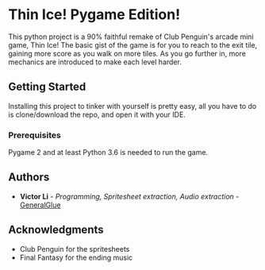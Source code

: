 # Thin Ice! Pygame Edition!

This python project is a 90% faithful remake of Club Penguin's arcade mini game, Thin Ice! The basic gist of the game is for you to reach to the exit tile, gaining more score as you walk on more tiles. As you go further in, more mechanics are introduced to make each level harder.
 
## Getting Started

Installing this project to tinker with yourself is pretty easy, all you have to do is clone/download the repo, and open it with your IDE.

### Prerequisites

Pygame 2 and at least Python 3.6 is needed to run the game.

## Authors

* **Victor Li** - *Programming, Spritesheet extraction, Audio extraction* - [GeneralGlue](https://github.com/GeneralGlue)

## Acknowledgments

* Club Penguin for the spritesheets
* Final Fantasy for the ending music
